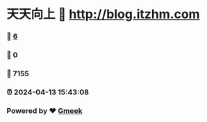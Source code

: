 # 天天向上 :link: http://blog.itzhm.com 
### :page_facing_up: [6](http://blog.itzhm.com/tag.html) 
### :speech_balloon: 0 
### :hibiscus: 7155 
### :alarm_clock: 2024-04-13 15:43:08 
### Powered by :heart: [Gmeek](https://github.com/Meekdai/Gmeek)
